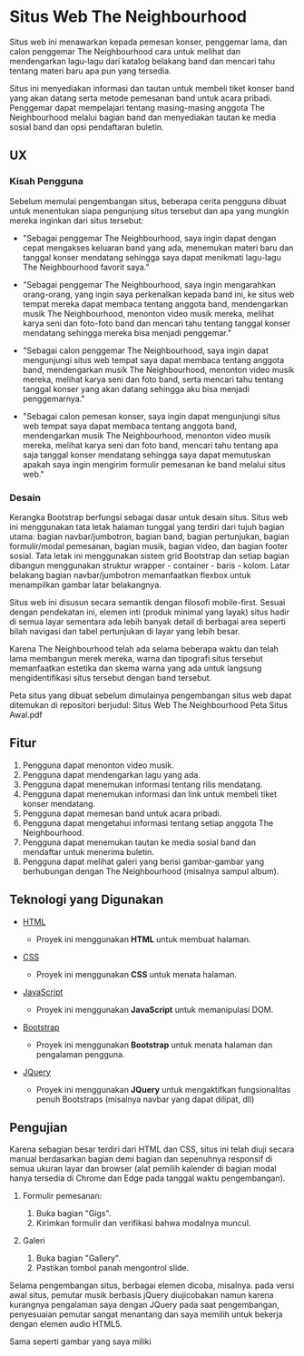 # Situs Web The Neighbourhood

Situs web ini menawarkan kepada pemesan konser, penggemar lama, dan calon penggemar The Neighbourhood cara untuk melihat dan mendengarkan lagu-lagu dari katalog belakang band dan mencari tahu tentang materi baru apa pun yang tersedia.

Situs ini menyediakan informasi dan tautan untuk membeli tiket konser band yang akan datang serta metode pemesanan band untuk acara pribadi. Penggemar dapat mempelajari tentang masing-masing anggota The Neighbourhood melalui bagian band dan menyediakan tautan ke media sosial band dan opsi pendaftaran buletin.
 
## UX

### Kisah Pengguna

Sebelum memulai pengembangan situs, beberapa cerita pengguna dibuat untuk menentukan siapa pengunjung situs tersebut dan apa yang mungkin mereka inginkan dari situs tersebut:

- "Sebagai penggemar The Neighbourhood, saya ingin dapat dengan cepat mengakses keluaran band yang ada, menemukan materi baru dan tanggal konser mendatang sehingga saya dapat menikmati lagu-lagu The Neighbourhood favorit saya."

- "Sebagai penggemar The Neighbourhood, saya ingin mengarahkan orang-orang, yang ingin saya perkenalkan kepada band ini, ke situs web tempat mereka dapat membaca tentang anggota band, mendengarkan musik The Neighbourhood, menonton video musik mereka, melihat karya seni dan foto-foto band dan mencari tahu tentang tanggal konser mendatang sehingga mereka bisa menjadi penggemar."

- "Sebagai calon penggemar The Neighbourhood, saya ingin dapat mengunjungi situs web tempat saya dapat membaca tentang anggota band, mendengarkan musik The Neighbourhood, menonton video musik mereka, melihat karya seni dan foto band, serta mencari tahu tentang tanggal konser yang akan datang sehingga aku bisa menjadi penggemarnya."

- "Sebagai calon pemesan konser, saya ingin dapat mengunjungi situs web tempat saya dapat membaca tentang anggota band, mendengarkan musik The Neighbourhood, menonton video musik mereka, melihat karya seni dan foto band, mencari tahu tentang apa saja tanggal konser mendatang sehingga saya dapat memutuskan apakah saya ingin mengirim formulir pemesanan ke band melalui situs web."

### Desain

Kerangka Bootstrap berfungsi sebagai dasar untuk desain situs. Situs web ini menggunakan tata letak halaman tunggal yang terdiri dari tujuh bagian utama: bagian navbar/jumbotron, bagian band, bagian pertunjukan, bagian formulir/modal pemesanan, bagian musik, bagian video, dan bagian footer sosial. Tata letak ini menggunakan sistem grid Bootstrap dan setiap bagian dibangun menggunakan struktur wrapper - container - baris - kolom. Latar belakang bagian navbar/jumbotron memanfaatkan flexbox untuk menampilkan gambar latar belakangnya.

Situs web ini disusun secara semantik dengan filosofi mobile-first. Sesuai dengan pendekatan ini, elemen inti (produk minimal yang layak) situs hadir di semua layar sementara ada lebih banyak detail di berbagai area seperti bilah navigasi dan tabel pertunjukan di layar yang lebih besar.

Karena The Neighbourhood telah ada selama beberapa waktu dan telah lama membangun merek mereka, warna dan tipografi situs tersebut memanfaatkan estetika dan skema warna yang ada untuk langsung mengidentifikasi situs tersebut dengan band tersebut.

Peta situs yang dibuat sebelum dimulainya pengembangan situs web dapat ditemukan di repositori berjudul: Situs Web The Neighbourhood Peta Situs Awal.pdf

## Fitur

1. Pengguna dapat menonton video musik.
2. Pengguna dapat mendengarkan lagu yang ada.
3. Pengguna dapat menemukan informasi tentang rilis mendatang.
4. Pengguna dapat menemukan informasi dan link untuk membeli tiket konser mendatang.
5. Pengguna dapat memesan band untuk acara pribadi.
6. Pengguna dapat mengetahui informasi tentang setiap anggota The Neighbourhood.
7. Pengguna dapat menemukan tautan ke media sosial band dan mendaftar untuk menerima buletin.
8. Pengguna dapat melihat galeri yang berisi gambar-gambar yang berhubungan dengan The Neighbourhood (misalnya sampul album).

## Teknologi yang Digunakan

- [HTML](https://www.w3.org/)
     - Proyek ini menggunakan **HTML** untuk membuat halaman.

- [CSS](https://www.w3.org/)
     - Proyek ini menggunakan **CSS** untuk menata halaman.

- [JavaScript](https://developer.mozilla.org/bm/docs/Web/JavaScript)
     - Proyek ini menggunakan **JavaScript** untuk memanipulasi DOM.

- [Bootstrap](https://getbootstrap.com/docs/3.3/)
     - Proyek ini menggunakan **Bootstrap** untuk menata halaman dan pengalaman pengguna.

- [JQuery](https://jquery.com/)
     - Proyek ini menggunakan **JQuery** untuk mengaktifkan fungsionalitas penuh Bootstraps (misalnya navbar yang dapat dilipat, dll)

## Pengujian

Karena sebagian besar terdiri dari HTML dan CSS, situs ini telah diuji secara manual berdasarkan bagian demi bagian dan sepenuhnya responsif di semua ukuran layar dan browser (alat pemilih kalender di bagian modal hanya tersedia di Chrome dan Edge pada tanggal waktu pengembangan).

1. Formulir pemesanan:
     1. Buka bagian "Gigs".
     2. Kirimkan formulir dan verifikasi bahwa modalnya muncul.

1. Galeri
     1. Buka bagian "Gallery".
     2. Pastikan tombol panah mengontrol slide.

Selama pengembangan situs, berbagai elemen dicoba, misalnya. pada versi awal situs, pemutar musik berbasis jQuery diujicobakan namun karena kurangnya pengalaman saya dengan JQuery pada saat pengembangan, penyesuaian pemutar sangat menantang dan saya memilih untuk bekerja dengan elemen audio HTML5.

Sama seperti gambar yang saya miliki
